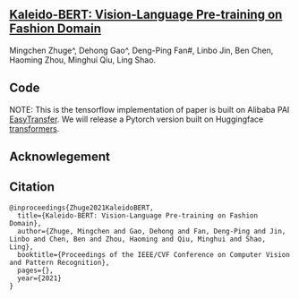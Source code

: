 ## [Kaleido-BERT: Vision-Language Pre-training on Fashion Domain](https://arxiv.org/pdf/2101.07663.pdf)
Mingchen Zhuge^, Dehong Gao^, Deng-Ping Fan#, Linbo Jin, Ben Chen, Haoming Zhou, Minghui Qiu, Ling Shao.

## Code
NOTE: This is the tensorflow implementation of paper is built on Alibaba PAI [EasyTransfer](https://github.com/alibaba/EasyTransfer). 
      We will release a Pytorch version built on Huggingface [transformers](https://github.com/huggingface/transformers).

## Acknowlegement

## Citation
```
@inproceedings{Zhuge2021KaleidoBERT,
  title={Kaleido-BERT: Vision-Language Pre-training on Fashion Domain},
  author={Zhuge, Mingchen and Gao, Dehong and Fan, Deng-Ping and Jin, Linbo and Chen, Ben and Zhou, Haoming and Qiu, Minghui and Shao, Ling},
  booktitle={Proceedings of the IEEE/CVF Conference on Computer Vision and Pattern Recognition},
  pages={},
  year={2021}
}
```
